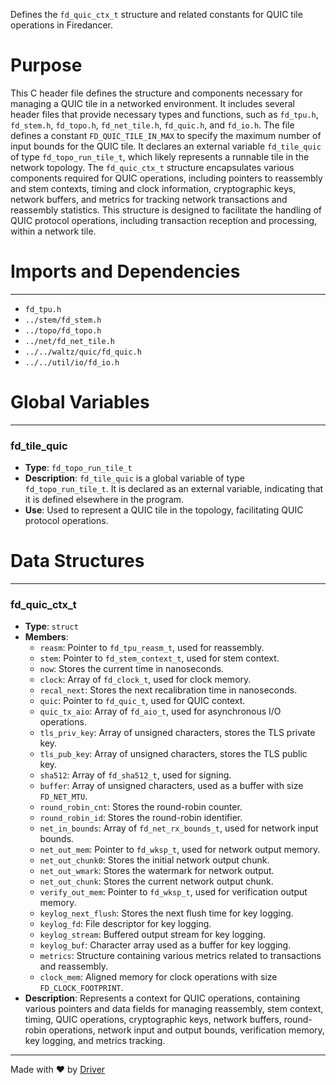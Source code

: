 <!--------------------------------------------------------------------------------->
<!-- IMPORTANT: This file is auto-generated by Driver (https://driver.ai). -------->
<!-- Manual edits may be overwritten on future commits. --------------------------->
<!--------------------------------------------------------------------------------->

Defines the `fd_quic_ctx_t` structure and related constants for QUIC tile operations in Firedancer.

# Purpose
This C header file defines the structure and components necessary for managing a QUIC tile in a networked environment. It includes several header files that provide necessary types and functions, such as `fd_tpu.h`, `fd_stem.h`, `fd_topo.h`, `fd_net_tile.h`, `fd_quic.h`, and `fd_io.h`. The file defines a constant `FD_QUIC_TILE_IN_MAX` to specify the maximum number of input bounds for the QUIC tile. It declares an external variable `fd_tile_quic` of type `fd_topo_run_tile_t`, which likely represents a runnable tile in the network topology. The `fd_quic_ctx_t` structure encapsulates various components required for QUIC operations, including pointers to reassembly and stem contexts, timing and clock information, cryptographic keys, network buffers, and metrics for tracking network transactions and reassembly statistics. This structure is designed to facilitate the handling of QUIC protocol operations, including transaction reception and processing, within a network tile.
# Imports and Dependencies

---
- `fd_tpu.h`
- `../stem/fd_stem.h`
- `../topo/fd_topo.h`
- `../net/fd_net_tile.h`
- `../../waltz/quic/fd_quic.h`
- `../../util/io/fd_io.h`


# Global Variables

---
### fd\_tile\_quic
- **Type**: ``fd_topo_run_tile_t``
- **Description**: `fd_tile_quic` is a global variable of type `fd_topo_run_tile_t`. It is declared as an external variable, indicating that it is defined elsewhere in the program.
- **Use**: Used to represent a QUIC tile in the topology, facilitating QUIC protocol operations.


# Data Structures

---
### fd\_quic\_ctx\_t
- **Type**: ``struct``
- **Members**:
    - ``reasm``: Pointer to `fd_tpu_reasm_t`, used for reassembly.
    - ``stem``: Pointer to `fd_stem_context_t`, used for stem context.
    - ``now``: Stores the current time in nanoseconds.
    - ``clock``: Array of `fd_clock_t`, used for clock memory.
    - ``recal_next``: Stores the next recalibration time in nanoseconds.
    - ``quic``: Pointer to `fd_quic_t`, used for QUIC context.
    - ``quic_tx_aio``: Array of `fd_aio_t`, used for asynchronous I/O operations.
    - ``tls_priv_key``: Array of unsigned characters, stores the TLS private key.
    - ``tls_pub_key``: Array of unsigned characters, stores the TLS public key.
    - ``sha512``: Array of `fd_sha512_t`, used for signing.
    - ``buffer``: Array of unsigned characters, used as a buffer with size `FD_NET_MTU`.
    - ``round_robin_cnt``: Stores the round-robin counter.
    - ``round_robin_id``: Stores the round-robin identifier.
    - ``net_in_bounds``: Array of `fd_net_rx_bounds_t`, used for network input bounds.
    - ``net_out_mem``: Pointer to `fd_wksp_t`, used for network output memory.
    - ``net_out_chunk0``: Stores the initial network output chunk.
    - ``net_out_wmark``: Stores the watermark for network output.
    - ``net_out_chunk``: Stores the current network output chunk.
    - ``verify_out_mem``: Pointer to `fd_wksp_t`, used for verification output memory.
    - ``keylog_next_flush``: Stores the next flush time for key logging.
    - ``keylog_fd``: File descriptor for key logging.
    - ``keylog_stream``: Buffered output stream for key logging.
    - ``keylog_buf``: Character array used as a buffer for key logging.
    - ``metrics``: Structure containing various metrics related to transactions and reassembly.
    - ``clock_mem``: Aligned memory for clock operations with size `FD_CLOCK_FOOTPRINT`.
- **Description**: Represents a context for QUIC operations, containing various pointers and data fields for managing reassembly, stem context, timing, QUIC operations, cryptographic keys, network buffers, round-robin operations, network input and output bounds, verification memory, key logging, and metrics tracking.



---
Made with ❤️ by [Driver](https://www.driver.ai/)